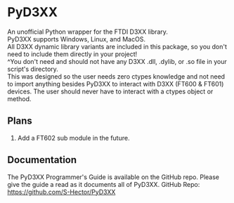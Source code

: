 # PyD3XX
An unofficial Python wrapper for the FTDI D3XX library.  
PyD3XX supports Windows, Linux, and MacOS.  
All D3XX dynamic library variants are included in this package, so you don't need to include them directly in your project!  
\^You don't need and should not have any D3XX .dll, .dylib, or .so file in your script's directory.  
This was designed so the user needs zero ctypes knowledge and not need to import anything besides PyD3XX to interact with D3XX (FT600 & FT601) devices. The user should never have to interact with a ctypes object or method.  

## Plans
1. Add a FT602 sub module in the future.

## Documentation
The PyD3XX Programmer's Guide is available on the GitHub repo.
Please give the guide a read as it documents all of PyD3XX.
GitHub Repo: https://github.com/S-Hector/PyD3XX
